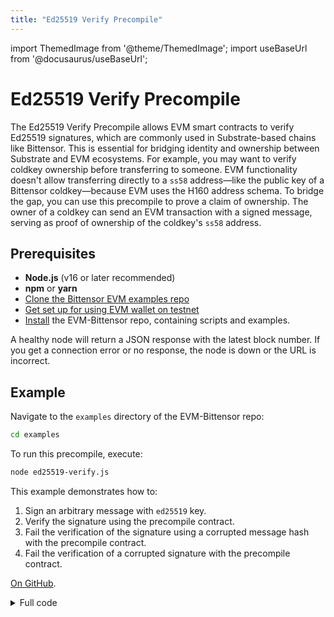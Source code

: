 ```yaml
---
title: "Ed25519 Verify Precompile"
---
```


import ThemedImage from '@theme/ThemedImage';
import useBaseUrl from '@docusaurus/useBaseUrl';

# Ed25519 Verify Precompile

The Ed25519 Verify Precompile allows EVM smart contracts to verify Ed25519 signatures, which are commonly used in Substrate-based chains like Bittensor. This is essential for bridging identity and ownership between Substrate and EVM ecosystems. For example, you may want to verify coldkey ownership before transferring to someone. EVM functionality doesn't allow transferring directly to a `ss58` address—like the public key of a Bittensor coldkey—because EVM uses the H160 address schema. To bridge the gap, you can use this precompile to prove a claim of ownership. The owner of a coldkey can send an EVM transaction with a signed message, serving as proof of ownership of the coldkey's `ss58` address.

## Prerequisites

- **Node.js** (v16 or later recommended)
- **npm** or **yarn**
- [Clone the Bittensor EVM examples repo](./install.md)
- [Get set up for using EVM wallet on testnet](./evm-testnet-with-metamask-wallet)
- [Install](./install) the EVM-Bittensor repo, containing scripts and examples.

A healthy node will return a JSON response with the latest block number. If you get a connection error or no response, the node is down or the URL is incorrect.

## Example

Navigate to the `examples` directory of the EVM-Bittensor repo:

  ```bash
  cd examples
  ```
To run this precompile, execute:

  ```bash
  node ed25519-verify.js
  ```

This example demonstrates how to:

1. Sign an arbitrary message with `ed25519` key. 
2. Verify the signature using the precompile contract.
3. Fail the verification of the signature using a corrupted message hash with the precompile contract.
4. Fail the verification of a corrupted signature with the precompile contract.


[On GitHub](https://github.com/opentensor/evm-bittensor/blob/main/examples/ed25519-verify.js).

<details>
  <summary>Full code</summary>
```js
const { ethers } = require('ethers');
const { Keyring } = require('@polkadot/keyring');

// PROTECT YOUR PRIVATE KEYS WELL, NEVER COMMIT THEM TO GITHUB OR SHARE WITH ANYONE
const { rpcUrl } = require('./config.js');

const provider = new ethers.JsonRpcProvider(rpcUrl);

const IED25519VERIFY_ADDRESS = '0x0000000000000000000000000000000000000402';
const IEd25519VerifyABI = [
    {
        "inputs": [
            { "internalType": "bytes32", "name": "message", "type": "bytes32" },
            { "internalType": "bytes32", "name": "publicKey", "type": "bytes32" },
            { "internalType": "bytes32", "name": "r", "type": "bytes32" },
            { "internalType": "bytes32", "name": "s", "type": "bytes32" }
        ],
        "name": "verify",
        "outputs": [{ "internalType": "bool", "name": "", "type": "bool" }],
        "stateMutability": "pure",
        "type": "function"
    }
];

async function main() {
  const keyring = new Keyring({ type: 'ed25519' });
  const myAccount = keyring.addFromUri('//Alice');

  //////////////////////////////////////////////////////////////////////
  // Generate a signature

  // Your message to sign
  const message = 'Sign this message';
  const messageU8a = new TextEncoder().encode(message);
  const messageHex = ethers.hexlify(messageU8a); // Convert message to hex string
  const messageHash = ethers.keccak256(messageHex); // Hash the message to fit into bytes32
  console.log(`messageHash = ${messageHash}`);
  const hashedMessageBytes = hexToBytes(messageHash);

  // Sign the message
  const signature = myAccount.sign(hashedMessageBytes);
  console.log(`Signature: ${bytesToHex(signature)}`);

  // Verify the signature locally
  const isValid = myAccount.verify(hashedMessageBytes, signature, myAccount.publicKey);
  console.log(`Is the signature valid? ${isValid}`);

  //////////////////////////////////////////////////////////////////////
  // Verify the signature using the precompile contract

  const publicKeyBytes = bytesToHex(myAccount.publicKey);
  console.log(`publicKeyBytes = ${publicKeyBytes}`);

  // Split signture into Commitment (R) and response (s)
  let r = signature.slice(0, 32); // Commitment, a.k.a. "r" - first 32 bytes
  let s = signature.slice(32, 64); // Response, a.k.a. "s" - second 32 bytes
  let rBytes = bytesToHex(r);
  let sBytes = bytesToHex(s);
  const ed25519Contract = new ethers.Contract(IED25519VERIFY_ADDRESS, IEd25519VerifyABI, provider);
  const isPrecompileValid = await ed25519Contract.verify(messageHash, publicKeyBytes, rBytes, sBytes);
  console.log(`Is the signature valid according to the smart contract? ${isPrecompileValid}`);

  //////////////////////////////////////////////////////////////////////
  // Verify the signature for bad data using the precompile contract

  let brokenHashedMessageBytes = hashedMessageBytes;
  brokenHashedMessageBytes[0] = (brokenHashedMessageBytes[0] + 1) % 0xff;
  const brokenMessageHash = bytesToHex(brokenHashedMessageBytes);
  console.log(`brokenMessageHash = ${brokenMessageHash}`);
  const isPrecompileValidBadData = await ed25519Contract.verify(brokenMessageHash, publicKeyBytes, rBytes, sBytes);
  console.log(`Is the signature valid according to the smart contract for broken data? ${isPrecompileValidBadData}`);

  //////////////////////////////////////////////////////////////////////
  // Verify the bad signature for good data using the precompile contract

  let brokenR = r;
  brokenR[0] = (brokenR[0] + 1) % 0xff;
  rBytes = bytesToHex(r);
  const isPrecompileValidBadSignature = await ed25519Contract.verify(messageHash, publicKeyBytes, rBytes, sBytes);
  console.log(`Is the signature valid according to the smart contract for broken signature? ${isPrecompileValidBadSignature}`);
}

main().catch(console.error);

function hexToBytes(hex) {
  // Remove the '0x' prefix if it exists
  if (hex.startsWith('0x')) {
      hex = hex.slice(2);
  }

  // Initialize the array
  var bytes = new Uint8Array(hex.length / 2);

  // Loop through each pair of characters
  for (var i = 0; i < bytes.length; i++) {
      // Convert the pair of characters to a byte
      bytes[i] = parseInt(hex.substr(i * 2, 2), 16);
  }

  return bytes;
}

function bytesToHex(bytes) {
  // Initialize the hex string
  var hex = [];

  // Loop through each byte
  for (var i = 0; i < bytes.length; i++) {
      // Convert each byte to a hex string and add it to the array
      // Ensure it is two digits by padding with a zero if necessary
      hex.push((bytes[i] >>> 4).toString(16));
      hex.push((bytes[i] & 0xF).toString(16));
  }

  // Join all hex string parts into one string
  return '0x' + hex.join('');
}
```
</details>
## Example Output

```
node ed25519-verify.js
@polkadot/util has multiple versions, ensure that there is only one installed.
Either remove and explicitly install matching versions or dedupe using your package manager.
The following conflicting packages were found:
	cjs 12.2.1	node_modules/@polkadot/keyring/node_modules/@polkadot/util/cjs
	cjs 13.5.1	node_modules/@polkadot/util/cjs
messageHash = 0xd6ce89c7d4f347455c7dddf19b42e0357edd7587b73b81b384810253c3c3c8ff
Signature: 0x35c3c28c3470ea348343cea4881bd353843236df73a04300261cb86411fe88a05a196842849eb1ef4335b1f171a70e74d2d4c8d3b71ad6a41b6fa48afec85b01
Is the signature valid? true
publicKeyBytes = 0x88dc3417d5058ec4b4503e0c12ea1a0a89be200fe98922423d4334014fa6b0ee
Is the signature valid according to the smart contract? true
brokenMessageHash = 0xd7ce89c7d4f347455c7dddf19b42e0357edd7587b73b81b384810253c3c3c8ff
Is the signature valid according to the smart contract for broken data? false
Is the signature valid according to the smart contract for broken signature? false
```